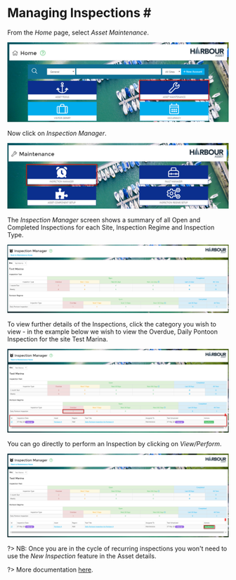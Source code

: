 # Managing Inspections \#

From the _Home_ page, select _Asset Maintenance_.

![image-20200506152946856](../.gitbook/assets/image-20200506152946856.png)

Now click on _Inspection Manager_.

![image-20200506153045235](../.gitbook/assets/image-20200506153045235.png)

The _Inspection Manager_ screen shows a summary of all Open and Completed Inspections for each Site, Inspection Regime and Inspection Type.

![image-20200511161212884](../.gitbook/assets/image-20200511161212884.png)

To view further details of the Inspections, click the category you wish to view - in the example below we wish to view the Overdue, Daily Pontoon Inspection for the site Test Marina.

![image-20200511161447044](../.gitbook/assets/image-20200511161447044.png)

You can go directly to perform an Inspection by clicking on _View/Perform_.

![image-20200511161700772](../.gitbook/assets/image-20200511161700772.png)

?&gt; NB: Once you are in the cycle of recurring inspections you won't need to use the _New Inspection_ feature in the Asset details.

?&gt; More documentation [here](https://github.com/glaidler/docs-1/tree/a9b2fde53025657e319d99966ea9a02a32cbd61d/Maintenance/Maintenance/PerformingAnInspection.md).

